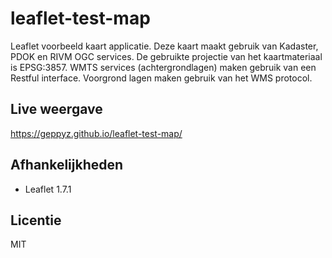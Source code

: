 # leaflet-test-map
Leaflet voorbeeld kaart applicatie.
Deze kaart maakt gebruik van Kadaster, PDOK en RIVM OGC services.
De gebruikte projectie van het kaartmateriaal is EPSG:3857.
WMTS services (achtergrondlagen) maken gebruik van een Restful interface.
Voorgrond lagen maken gebruik van het WMS protocol. 

## Live weergave
https://geppyz.github.io/leaflet-test-map/

## Afhankelijkheden
- Leaflet 1.7.1

## Licentie
MIT
